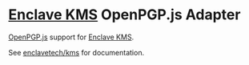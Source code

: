 # [Enclave KMS](https://github.com/enclavetech/kms) OpenPGP.js Adapter

[OpenPGP.js](https://openpgpjs.org) support for [Enclave KMS](https://github.com/enclavetech/kms).

See [enclavetech/kms](https://github.com/enclavetech/kms) for documentation.
